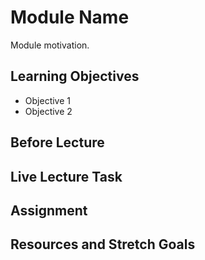 # Module Name

Module motivation.

## Learning Objectives

- Objective 1
- Objective 2

## Before Lecture

## Live Lecture Task

## Assignment

## Resources and Stretch Goals
